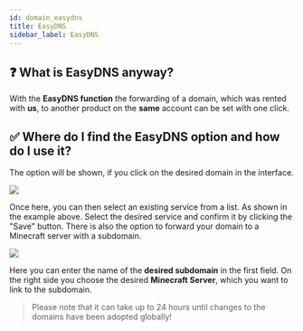 ```yaml
---
id: domain_easydns
title: EasyDNS
sidebar_label: EasyDNS
---
```


## ❓ What is EasyDNS anyway?

With the **EasyDNS function** the forwarding of a domain, which was rented with **us**, to another product on the **same** account can be set with one click.

## ✅ Where do I find the EasyDNS option and how do I use it?

The option will be shown, if you click on the desired domain in the interface.

![](https://screensaver01.zap-hosting.com/index.php/s/wSTGzZG6CERaSZ3/preview)

Once here, you can then select an existing service from a list.
As shown in the example above.
Select the desired service and confirm it by clicking the "Save" button.
There is also the option to forward your domain to a Minecraft server with a subdomain.

![](https://screensaver01.zap-hosting.com/index.php/s/CTYEmKk3ceAR7Li/preview)

Here you can enter the name of the **desired subdomain** in the first field.
On the right side you choose the desired **Minecraft Server**, which you want to link to the subdomain.

> Please note that it can take up to 24 hours until changes to the domains have been adopted globally!



